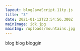 ```yaml
---
layout: blogJavaScript.11ty.js
title: "3"
date: 2021-01-12T23:54:56.300Z
mainImage: idk.jpg
mainImg: /uploads/mountains.jpg
---
```

blog blog bloggin